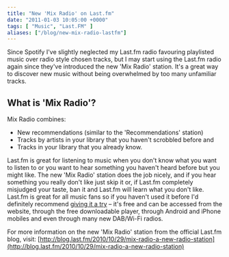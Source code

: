 ```yaml
---
title: "New 'Mix Radio' on Last.fm"
date: "2011-01-03 10:05:00 +0000"
tags: [ "Music", "Last.FM" ]
aliases: ["/blog/new-mix-radio-lastfm"]
---
```

Since Spotify I've slightly neglected my Last.fm radio favouring playlisted music over radio style chosen tracks, but I may start using the Last.fm radio again since they've introduced the new 'Mix Radio' station. It's a great way to discover new music without being overwhelmed by too many unfamiliar tracks.

<!--more-->

## What is 'Mix Radio'?
Mix Radio combines:

* New recommendations (similar to the 'Recommendations' station)
* Tracks by artists in your library that you haven't scrobbled before and
* Tracks in your library that you already know.

Last.fm is great for listening to music when you don't know what you want to listen to or you want to hear something you haven't heard before but you might like. The new 'Mix Radio' station does the job nicely, and if you hear something you really don't like just skip it or, if Last.fm completely misjudged your taste, ban it and Last.fm will learn what you don't like. Last.fm is great for all music fans so if you haven't used it before I'd definitely recommend [giving it a try](http://www.last.fm/) – it's free and can be accessed from the website, through the free downloadable player, through Android and iPhone mobiles and even through many new DAB/Wi-Fi radios.

For more information on the new 'Mix Radio' station from the official Last.fm blog, visit:
[http://blog.last.fm/2010/10/29/mix-radio-a-new-radio-station](http://blog.last.fm/2010/10/29/mix-radio-a-new-radio-station)